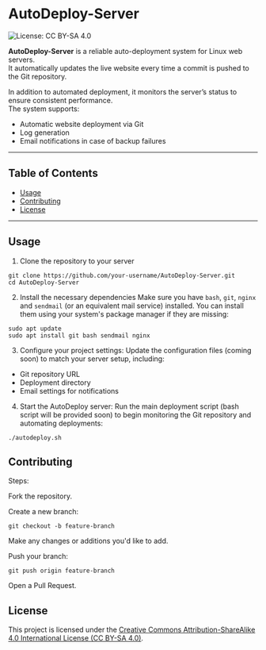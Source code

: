 # AutoDeploy-Server

![License: CC BY-SA 4.0](https://img.shields.io/badge/License-CC%20BY--SA%204.0-lightgrey.svg)

**AutoDeploy-Server** is a reliable auto-deployment system for Linux web servers.  
It automatically updates the live website every time a commit is pushed to the Git repository.

In addition to automated deployment, it monitors the server’s status to ensure consistent performance.  
The system supports:
- Automatic website deployment via Git
- Log generation
- Email notifications in case of backup failures

---

## Table of Contents

- [Usage](#usage)
- [Contributing](#contributing)
- [License](#license)

---

## Usage
1. Clone the repository to your server
```
git clone https://github.com/your-username/AutoDeploy-Server.git
cd AutoDeploy-Server
```
2. Install the necessary dependencies
  Make sure you have ``bash``, ``git``, ``nginx`` and ``sendmail`` (or an equivalent mail service) installed.
  You can install them using your system's package manager if they are missing:
```
sudo apt update
sudo apt install git bash sendmail nginx 
```
3. Configure your project settings:
  Update the configuration files (coming soon) to match your server setup, including:
  - Git repository URL
  - Deployment directory
  - Email settings for notifications
4. Start the AutoDeploy server:
  Run the main deployment script (bash script will be provided soon) to begin
  monitoring the Git repository and automating deployments:
```
./autodeploy.sh
```

## Contributing


Steps:

Fork the repository.

Create a new branch:

```
git checkout -b feature-branch
```
Make any changes or additions you'd like to add.

Push your branch:

```
git push origin feature-branch
```
Open a Pull Request.

##  License
This project is licensed under the [Creative Commons Attribution-ShareAlike 4.0 International License (CC BY-SA 4.0)](https://creativecommons.org/licenses/by-sa/4.0/).
